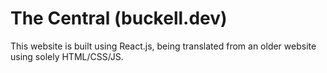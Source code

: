 # The Central (buckell.dev)

This website is built using React.js, being translated from an older website using solely HTML/CSS/JS.